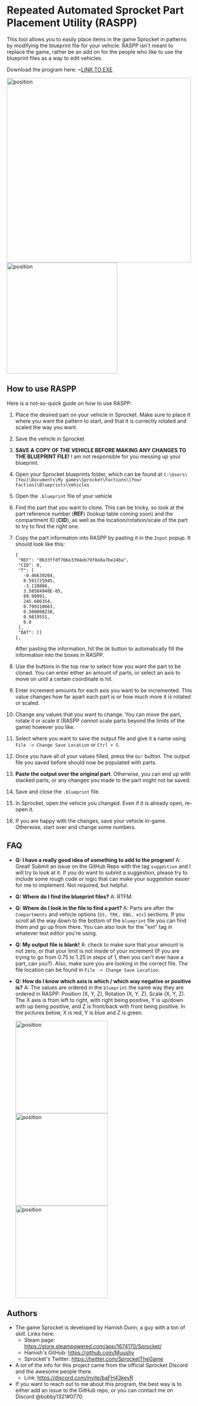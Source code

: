 # Repeated Automated Sprocket Part Placement Utility (RASPP)
This tool allows you to easily place items in the game Sprocket in patterns by modifying the blueprint file for your vehicle. RASPP isn't meant to replace the game, rather be an add on for the people who like to use the blueprint files as a way to edit vehicles.

Download the program here: ~[LINK TO EXE](https://github.com/bobby1321/RASPP-Utility/blob/19fa932df6a01f253dddcb410f193a7545e6cb84/RASPP%20Utility/dist/RASPP%20Utility.exe)


<img src="https://user-images.githubusercontent.com/36699941/181866912-ce38f0ba-054c-4754-ac23-568f5764b45a.gif" alt="position" width="500"/><img src="https://user-images.githubusercontent.com/36699941/181866937-afd2a876-b9a7-44f1-afdc-48c028dbe5e3.png" alt="position" width="300"/>

## How to use RASPP
Here is a not-so-quick guide on how to use RASPP:

 1. Place the desired part on your vehicle in Sprocket. Make sure to place it where you want the pattern to start, and that it is correctly rotated and scaled the way you want.
 2. Save the vehicle in Sprocket
 3. **SAVE A COPY OF THE VEHICLE BEFORE MAKING ANY CHANGES TO THE BLUEPRINT FILE!** I am not responsible for you messing up your blueprint.
 4. Open your Sprocket blueprints folder, which can be found at `C:\Users\[You]\Documents\My games\Sprocket\Factions\[Your Faction]\Blueprints\Vehicles`
 5. Open the `.blueprint` file of your vehicle
 6. Find the part that you want to clone. This can be tricky, so look at the part reference number (**REF**) (lookup table coming soon) and the compartment ID (**CID**), as well as the location/rotation/scale of the part to try to find the right one.
 7. Copy the part information into RASPP by pasting it in the `Input` popup. It should look like this:
	 ```
	 {
      "REF": "0633ffdf766e3394eb79f8e8a7be24ba",
      "CID": 0,
      "T": [
        -0.46639204,
        0.591725945,
        -3.118866,
        3.58584948E-05,
        89.99991,
        245.606354,
        0.799310863,
        0.500000238,
        0.9819551,
        0.0
      ],
      "DAT": []
    }, 
    ```
    After pasting the information, hit the `OK` button to automatically fill the information into the boxes in RASPP.
    
8. Use the buttons in the top row to select how you want the part to be cloned. You can enter either an amount of parts, or select an axis to move on until a certain coordinate is hit. 
9. Enter increment amounts for each axis you want to be incremented. This value changes how far apart each part is or how much more it is rotated or scaled.
10. Change any values that you want to change. You can move the part, rotate it or scale it (RASPP *cannot* scale parts beyond the limits of the game) however you like. 
11. Select where you want to save the output file and give it a name using `File -> Change Save Location` or `Ctrl + S`
12. Once you have all of your values filled, press the `Go!` button. The output file you saved before should now be populated with parts.
13. **Paste the output over the original part**. Otherwise, you can end up with stacked parts, or any changes you made to the part might not be saved.
14. Save and close the `.blueprint` file. 
15. In Sprocket, open the vehicle you changed. Even if it is already open, re-open it.
16. If you are happy with the changes, save your vehicle in-game. Otherwise, start over and change some numbers.

## FAQ

 - **Q: I have a really good idea of something to add to the program!** A: Great! Submit an issue on the GitHub Repo with the tag `suggestion` and I will try to look at it. If you do want to submit a suggestion, please try to include some rough code or logic that can make your suggestion easier for me to implement. Not required, but helpful.
 - **Q: Where do I find the blueprint files?** A: RTFM.
 - **Q: Where do I look in the file to find a part?** A: Parts are after the `Compartments` and  vehicle options (`SS, TRK, ENG, etc`) sections. If you scroll all the way down to the bottom of the `blueprint` file you can find them and go up from there. You can also look for the "ext" tag in whatever text editor you're using.
 - **Q: My output file is blank!** A: check to make sure that your amount is not zero, or that your limit is not inside of your increment (If you are trying to go from 0.75 to 1.25 in steps of 1, then you can't ever have a part, can you?). Also, make sure you are looking in the correct file. The file location can be found in `File -> Change Save Location`.
 - **Q: How do I know which axis is which / which way negative or positive is?** A: The values are ordered in the `blueprint` the same way they are ordered in RASPP: Position (X, Y, Z), Rotation (X, Y, Z), Scale (X, Y, Z). The X axis is from left to right, with right being positive, Y is up/down with up being positive, and Z is front/back with front being positive.  In the pictures below, X is red, Y is blue and Z is green.
 
	<img src="https://user-images.githubusercontent.com/36699941/181866228-a537e6f9-32fc-44d1-bcb7-7e4e16f51806.png" alt="position" width="250"/>
	<img src="https://user-images.githubusercontent.com/36699941/181866229-a6299564-b33a-4168-84a8-a6465e387b85.png" alt="position" width="250"/>
	<img src="https://user-images.githubusercontent.com/36699941/181866232-b4dc5bab-c4fe-4344-aef5-6bffb1c91b26.png" alt="position" width="250"/>

## Authors

 - The game Sprocket is developed by Hamish Dunn, a guy with a ton of skill. Links here:
	 - Steam page: https://store.steampowered.com/app/1674170/Sprocket/
	 - Hamish's GitHub: https://github.com/Muushy
	 - Sprocket's Twitter: https://twitter.com/SprocketTheGame
 - A lot of the info for this project came from the official Sprocket Discord and the awesome people there. 
	 - Link: https://discord.com/invite/baFH43keyR
- If you want to reach out to me about this program, the best way is to either add an issue to the GitHub repo, or you can contact me on Discord @bobby1321#0770. 
